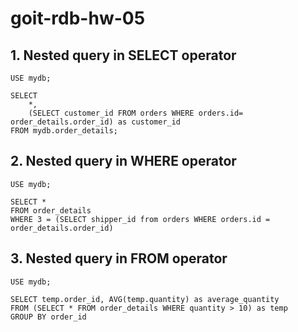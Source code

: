 # goit-rdb-hw-05
## 1. Nested query in SELECT operator

```
USE mydb;

SELECT
	*,
    (SELECT customer_id FROM orders WHERE orders.id= order_details.order_id) as customer_id
FROM mydb.order_details;
```

## 2. Nested query in WHERE operator

```
USE mydb;

SELECT *
FROM order_details
WHERE 3 = (SELECT shipper_id from orders WHERE orders.id = order_details.order_id)
```

## 3. Nested query in FROM operator

```
USE mydb;

SELECT temp.order_id, AVG(temp.quantity) as average_quantity
FROM (SELECT * FROM order_details WHERE quantity > 10) as temp
GROUP BY order_id
```
